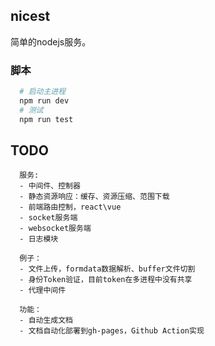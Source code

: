 ## nicest
简单的nodejs服务。

### 脚本
```sh
  # 启动主进程
  npm run dev
  # 测试
  npm run test
```

## TODO
```
  服务:
  - 中间件、控制器
  - 静态资源响应：缓存、资源压缩、范围下载
  - 前端路由控制，react\vue
  - socket服务端
  - websocket服务端
  - 日志模块

  例子：
  - 文件上传，formdata数据解析、buffer文件切割
  - 身份Token验证，目前token在多进程中没有共享
  - 代理中间件

  功能：
  - 自动生成文档
  - 文档自动化部署到gh-pages，Github Action实现
```